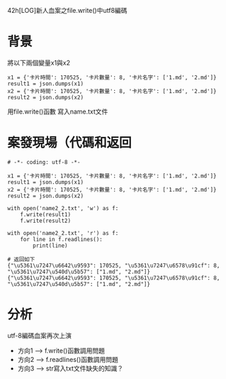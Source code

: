 42h[LOG]新人血案之file.write()中utf8編碼
# 背景
將以下兩個變量x1與x2
```
x1 = {'卡片時間': 170525, '卡片數量': 8, '卡片名字': ['1.md', '2.md']}
result1 = json.dumps(x1)
x2 = {'卡片時間': 170525, '卡片數量': 8, '卡片名字': ['1.md', '2.md']}
result2 = json.dumps(x2)
```
用file.write()函數
寫入name.txt文件

# 案發現場（代碼和返回

```
# -*- coding: utf-8 -*-

x1 = {'卡片時間': 170525, '卡片數量': 8, '卡片名字': ['1.md', '2.md']}
result1 = json.dumps(x1)
x2 = {'卡片時間': 170525, '卡片數量': 8, '卡片名字': ['1.md', '2.md']}
result2 = json.dumps(x2)

with open('name2_2.txt', 'w') as f:
    f.write(result1)
    f.write(result2)
    
with open('name2_2.txt', 'r') as f:
    for line in f.readlines():
        print(line)

# 返回如下
{"\u5361\u7247\u6642\u9593": 170525, "\u5361\u7247\u6578\u91cf": 8, "\u5361\u7247\u540d\u5b57": ["1.md", "2.md"]}{"\u5361\u7247\u6642\u9593": 170525, "\u5361\u7247\u6578\u91cf": 8, "\u5361\u7247\u540d\u5b57": ["1.md", "2.md"]}
```

# 分析
utf-8編碼血案再次上演

- 方向1 --> f.write()函數調用問題
- 方向2 --> f.readlines()函數調用問題
- 方向3 --> str寫入txt文件缺失的知識？

